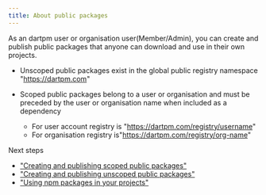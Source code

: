 ```yaml
---
title: About public packages
---
```


As an dartpm user or organisation user(Member/Admin), you can create and publish public packages that anyone can download and use in their own projects.

- Unscoped public packages exist in the global public registry namespace "https://dartpm.com"

- Scoped public packages belong to a user or organisation and must be preceded by the user or organisation name when included as a dependency 
  - For user account registry is "https://dartpm.com/registry/username"
  - For organisation registry is"https://dartpm.com/registry/org-name"

Next steps

- ["Creating and publishing scoped public packages"](../publish-packages/publish-scoped-public-packages)
- ["Creating and publishing unscoped public packages"](../publish-packages/publish-unscoped-public-packages)
- ["Using npm packages in your projects"](../getting-packages/downloading-and-installing-packages-locally)